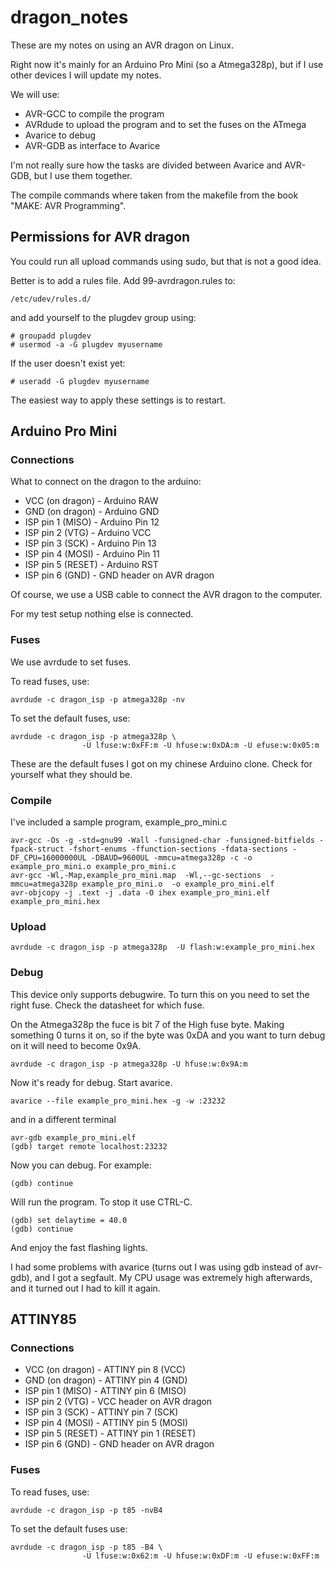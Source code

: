 # dragon_notes #
These are my notes on using an AVR dragon on Linux.

Right now it's mainly for an Arduino Pro Mini (so a Atmega328p), but if I use
other devices I will update my notes.

We will use: 
*  AVR-GCC to compile the program
*  AVRdude to upload the program and to set the fuses on the ATmega
*  Avarice to debug
*  AVR-GDB as interface to Avarice

I'm not really sure how the tasks are divided between Avarice and AVR-GDB, but
I use them together.

The compile commands where taken from the makefile from the book "MAKE: AVR
Programming".

## Permissions for AVR dragon ##
You could run all upload commands using sudo, but that is not a good idea.

Better is to add a rules file. Add 99-avrdragon.rules to:

    /etc/udev/rules.d/

and add yourself to the plugdev group using:

    # groupadd plugdev
    # usermod -a -G plugdev myusername

If the user doesn't exist yet:

    # useradd -G plugdev myusername

The easiest way to apply these settings is to restart.

## Arduino Pro Mini ##
### Connections ###
What to connect on the dragon to the arduino:

*  VCC (on dragon) - Arduino RAW
*  GND (on dragon) - Arduino GND
*  ISP pin 1 (MISO) - Arduino Pin 12
*  ISP pin 2 (VTG) - Arduino VCC
*  ISP pin 3 (SCK) - Arduino Pin 13
*  ISP pin 4 (MOSI) - Arduino Pin 11
*  ISP pin 5 (RESET) - Arduino RST
*  ISP pin 6 (GND) - GND header on AVR dragon

Of course, we use a USB cable to connect the AVR dragon to the computer.

For my test setup nothing else is connected.

### Fuses ###
We use avrdude to set fuses. 

To read fuses, use:

    avrdude -c dragon_isp -p atmega328p -nv

To set the default fuses, use:

    avrdude -c dragon_isp -p atmega328p \
                    -U lfuse:w:0xFF:m -U hfuse:w:0xDA:m -U efuse:w:0x05:m

These are the default fuses I got on my chinese Arduino clone. Check for
yourself what they should be.

### Compile ###
I've included a sample program, example\_pro\_mini.c

    avr-gcc -Os -g -std=gnu99 -Wall -funsigned-char -funsigned-bitfields -fpack-struct -fshort-enums -ffunction-sections -fdata-sections -DF_CPU=16000000UL -DBAUD=9600UL -mmcu=atmega328p -c -o example_pro_mini.o example_pro_mini.c
    avr-gcc -Wl,-Map,example_pro_mini.map  -Wl,--gc-sections  -mmcu=atmega328p example_pro_mini.o  -o example_pro_mini.elf
    avr-objcopy -j .text -j .data -O ihex example_pro_mini.elf example_pro_mini.hex
### Upload ###
    avrdude -c dragon_isp -p atmega328p  -U flash:w:example_pro_mini.hex
### Debug ###
This device only supports debugwire. To turn this on you need to set the right
fuse. Check the datasheet for which fuse.

On the Atmega328p the fuce is bit 7 of the High fuse byte. Making something 0
turns it on, so if the byte was 0xDA and you want to turn debug on it will need
to become 0x9A.

    avrdude -c dragon_isp -p atmega328p -U hfuse:w:0x9A:m

Now it's ready for debug. Start avarice.

    avarice --file example_pro_mini.hex -g -w :23232

and in a different terminal

    avr-gdb example_pro_mini.elf
    (gdb) target remote localhost:23232

Now you can debug. For example:

    (gdb) continue

Will run the program. To stop it use CTRL-C.

    (gdb) set delaytime = 40.0
    (gdb) continue

And enjoy the fast flashing lights.

I had some problems with avarice (turns out I was using gdb instead of
avr-gdb), and I got a segfault. My CPU usage was extremely high afterwards, and
it turned out I had to kill it again.

## ATTINY85 ##
### Connections ###

*  VCC (on dragon)   - ATTINY pin 8 (VCC)
*  GND (on dragon)   - ATTINY pin 4 (GND)
*  ISP pin 1 (MISO)  - ATTINY pin 6 (MISO)
*  ISP pin 2 (VTG)   - VCC header on AVR dragon
*  ISP pin 3 (SCK)   - ATTINY pin 7 (SCK)
*  ISP pin 4 (MOSI)  - ATTINY pin 5 (MOSI)
*  ISP pin 5 (RESET) - ATTINY pin 1 (RESET)
*  ISP pin 6 (GND)   - GND header on AVR dragon

### Fuses ###
To read fuses, use:

    avrdude -c dragon_isp -p t85 -nvB4

To set the default fuses use:

    avrdude -c dragon_isp -p t85 -B4 \
                    -U lfuse:w:0x62:m -U hfuse:w:0xDF:m -U efuse:w:0xFF:m
